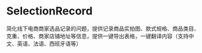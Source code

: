 # SelectionRecord
简化线下电商商家选品记录的问题，提供记录商品实拍图、款式规格、商品类目、克重、价格、商家店铺地址等信息，提供一键导出表格，一键翻译内容（支持中文、英语、法语、西班牙语等）
